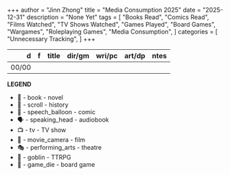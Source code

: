 +++ 
author = "Jinn Zhong" 
title = "Media Consumption 2025" 
date = "2025-12-31" 
description = "None Yet"
tags = [
    "Books Read",
    "Comics Read",
    "Films Watched", 
    "TV Shows Watched",
    "Games Played",
    "Board Games",
    "Wargames",
    "Roleplaying Games",
    "Media Consumption",
]
categories = [
    "Unnecessary Tracking",
]
+++

| d   | f   | title | dir/gm | wri/pc | art/dp | ntes |
|---: |:---:| :---  | :---   | :---   | :---   | :--- |
|00/00|     |       |        |        |        |      |


**LEGEND**
* 📖 - book - novel
* 📜 - scroll - history
* 💬 - speech_balloon - comic
* 🗣️ - speaking_head - audiobook
* 📺 - tv - TV show
* 🎥 - movie_camera - film
* 🎭 - performing_arts - theatre
* 👺 - goblin - TTRPG
* 🎲 - game_die - board game



